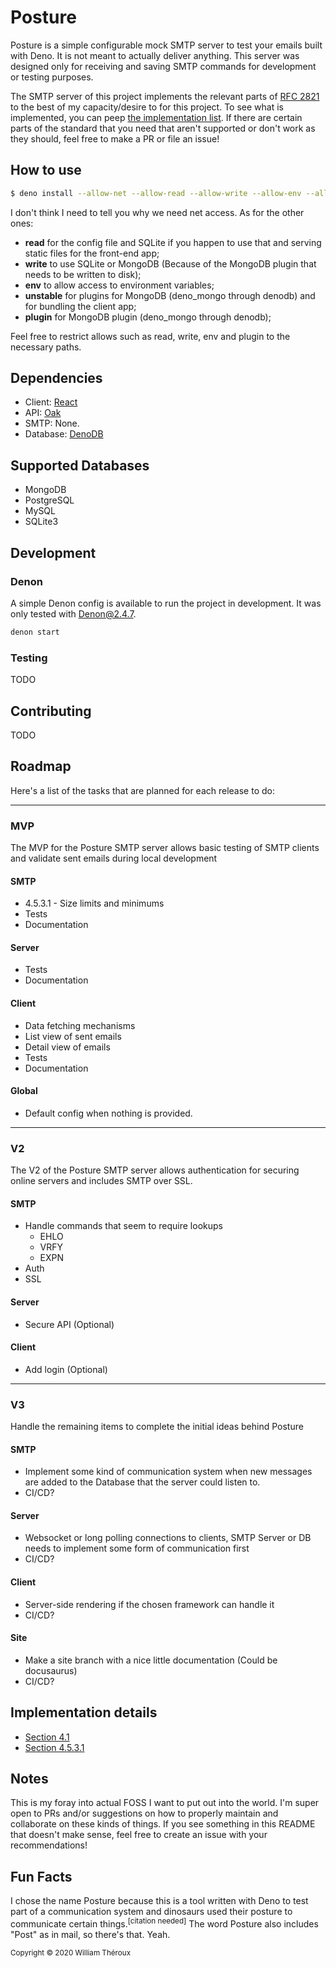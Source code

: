 # Posture

Posture is a simple configurable mock SMTP server to test your emails built with Deno. It is not meant to actually deliver anything. This server was designed only for receiving and saving SMTP commands for development or testing purposes.

The SMTP server of this project implements the relevant parts of [RFC 2821](https://tools.ietf.org/html/rfc2821) to the best of my capacity/desire to for this project. To see what is implemented, you can peep [the implementation list](#implementation-details). If there are certain parts of the standard that you need that aren't supported or don't work as they should, feel free to make a PR or file an issue!

## How to use

```sh
$ deno install --allow-net --allow-read --allow-write --allow-env --allow-plugin --unstable path/to/repo/app.ts
```

I don't think I need to tell you why we need net access. As for the other ones:

- **read** for the config file and SQLite if you happen to use that and serving static files for the front-end app;
- **write** to use SQLite or MongoDB (Because of the MongoDB plugin that needs to be written to disk);
- **env** to allow access to environment variables;
- **unstable** for plugins for MongoDB (deno_mongo through denodb) and for bundling the client app;
- **plugin** for MongoDB plugin (deno_mongo through denodb);

Feel free to restrict allows such as read, write, env and plugin to the necessary paths.

## Dependencies

- Client: [React](https://reactjs.org)
- API: [Oak](https://deno.land/x/oak)
- SMTP: None.
- Database: [DenoDB](https://deno.land/x/denodb)

## Supported Databases

- MongoDB
- PostgreSQL
- MySQL
- SQLite3

## Development

### Denon

A simple Denon config is available to run the project in development. It was only
tested with Denon@2.4.7.

```bash
denon start
```

### Testing

TODO

## Contributing

TODO

## Roadmap

Here's a list of the tasks that are planned for each release to do:

---

### MVP

The MVP for the Posture SMTP server allows basic testing of SMTP clients and validate sent emails during local development

#### SMTP

- 4.5.3.1 - Size limits and minimums
- Tests
- Documentation

#### Server

- Tests
- Documentation

#### Client

- Data fetching mechanisms
- List view of sent emails
- Detail view of emails
- Tests
- Documentation

#### Global

- Default config when nothing is provided.

---

### V2

The V2 of the Posture SMTP server allows authentication for securing online servers and includes SMTP over SSL.

#### SMTP

- Handle commands that seem to require lookups
  - EHLO
  - VRFY
  - EXPN
- Auth
- SSL

#### Server

- Secure API (Optional)

#### Client

- Add login (Optional)

---

### V3

Handle the remaining items to complete the initial ideas behind Posture

#### SMTP

- Implement some kind of communication system when new messages are added to the Database that the server could listen to.
- CI/CD?

#### Server

- Websocket or long polling connections to clients, SMTP Server or DB needs to implement some form of communication first
- CI/CD?

#### Client

- Server-side rendering if the chosen framework can handle it
- CI/CD?

#### Site

- Make a site branch with a nice little documentation (Could be docusaurus)
- CI/CD?

## Implementation details

- [Section 4.1](https://tools.ietf.org/html/rfc2821#section-4.1)
- [Section 4.5.3.1](https://tools.ietf.org/html/rfc2821#section-4.5.3.1)

## Notes

This is my foray into actual FOSS I want to put out into the world. I'm super open to PRs and/or suggestions on how to properly maintain and collaborate on these kinds of things. If you see something in this README that doesn't make sense, feel free to create an issue with your recommendations!

## Fun Facts

I chose the name Posture because this is a tool written with Deno to test part of a communication system and dinosaurs used their posture to communicate certain things.<sup>[citation needed]</sup> The word Posture also includes "Post" as in mail, so there's that. Yeah.

<small>Copyright © 2020 William Théroux</small>
